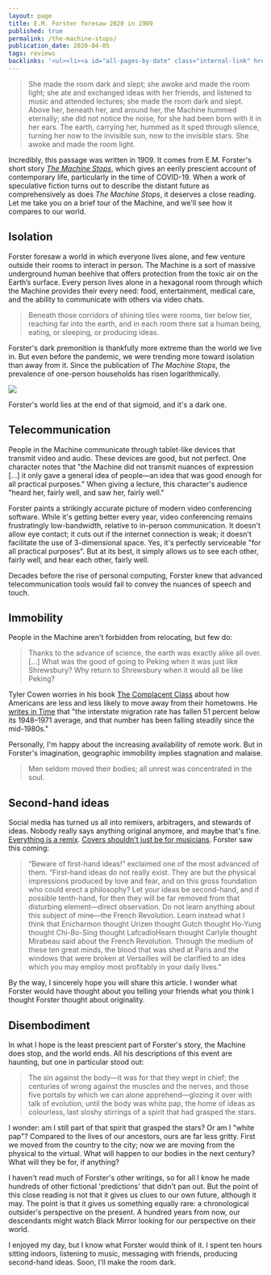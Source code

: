 ```yaml
---
layout: page
title: E.M. Forster foresaw 2020 in 1909
published: true
permalink: /the-machine-stops/
publication_date: 2020-04-05
tags: reviews
backlinks: '<ul><li><a id="all-pages-by-date" class="internal-link" href="/all-pages-by-date/">All pages by date</a></li><li><a id="reviews" class="internal-link" href="/reviews/">Reviews</a></li></ul>'
---
```


> She made the room dark and slept; she awoke and made the room light; she ate and exchanged ideas with her friends, and listened to music and attended lectures; she made the room dark and slept. Above her, beneath her, and around her, the Machine hummed eternally; she did not notice the noise, for she had been born with it in her ears. The earth, carrying her, hummed as it sped through silence, turning her now to the invisible sun, now to the invisible stars. She awoke and made the room light.

Incredibly, this passage was written in 1909. It comes from E.M. Forster's short story *[The Machine Stops](https://www.ele.uri.edu/faculty/vetter/Other-stuff/The-Machine-Stops.pdf)*, which gives an eerily prescient account of contemporary life, particularly in the time of COVID-19. When a work of speculative fiction turns out to describe the distant future as comprehensively as does *The Machine Stops*, it deserves a close reading. Let me take you on a brief tour of the Machine, and we'll see how it compares to our world.

## Isolation

Forster foresaw a world in which everyone lives alone, and few venture outside their rooms to interact in person. The Machine is a sort of massive underground human beehive that offers protection from the toxic air on the Earth’s surface. Every person lives alone in a hexagonal room through which the Machine provides their every need: food, entertainment, medical care, and the ability to communicate with others via video chats.

> Beneath those corridors of shining tiles were rooms, tier below tier, reaching far into the earth, and in each room there sat a human being, eating, or sleeping, or producing ideas.

Forster's dark premonition is thankfully more extreme than the world we live in. But even before the pandemic, we were trending more toward isolation than away from it. Since the publication of *The Machine Stops*, the prevalence of one-person households has risen logarithmically.

[![](/assets/img/the-machine-stops/historical-one-person-households.png)](https://ourworldindata.org/living-alone)

Forster's world lies at the end of that sigmoid, and it's a dark one.

## Telecommunication

People in the Machine communicate through tablet-like devices that transmit video and audio. These devices are good, but not perfect. One character notes that "the Machine did not transmit nuances of expression [...] it only gave a general idea of people—an idea that was good enough for all practical purposes." When giving a lecture, this character's audience "heard her, fairly well, and saw her, fairly well."

Forster paints a strikingly accurate picture of modern video conferencing software. While it's getting better every year, video conferencing remains frustratingly low-bandwidth, relative to in-person communication. It doesn't allow eye contact; it cuts out if the internet connection is weak; it doesn't facilitate the use of 3-dimensional space. Yes, it's perfectly serviceable "for all practical purposes". But at its best, it simply allows us to see each other, fairly well, and hear each other, fairly well.

Decades before the rise of personal computing, Forster knew that advanced telecommunication tools would fail to convey the nuances of speech and touch.

## Immobility

People in the Machine aren't forbidden from relocating, but few do:

> Thanks to the advance of science, the earth was exactly alike all over. [...] What was the good of going to Peking when it was just like Shrewsbury? Why return to Shrewsbury when it would all be like Peking?

Tyler Cowen worries in his book [The Complacent Class](https://www.amazon.com/Complacent-Class-Self-Defeating-Quest-American/dp/1250108691) about how Americans are less and less likely to move away from their hometowns. He [writes in Time](https://time.com/4677919/tyler-cowen-book/) that "the interstate migration rate has fallen 51 percent below its 1948–1971 average, and that number has been falling steadily since the mid-1980s."

Personally, I'm happy about the increasing availability of remote work. But in Forster's imagination, geographic immobility implies stagnation and malaise.

> Men seldom moved their bodies; all unrest was concentrated in the soul.

## Second-hand ideas

Social media has turned us all into remixers, arbitragers, and stewards of ideas. Nobody really says anything original anymore, and maybe that's fine. [Everything is a remix](https://www.youtube.com/watch?v=nJPERZDfyWc). [Covers shouldn't just be for musicians](https://davidklaing.com/essays/covers-shouldnt-just-be-for-musicians). Forster saw this coming:

> “Beware of first-hand ideas!” exclaimed one of the most advanced of them. “First-hand ideas do not really exist. They are but the physical impressions produced by love and fear, and on this gross foundation who could erect a philosophy? Let your ideas be second-hand, and if possible tenth-hand, for then they will be far removed from that disturbing element—direct observation. Do not learn anything about this subject of mine—the French Revolution. Learn instead what I think that Enicharmon thought Urizen thought Gutch thought Ho-Yung thought Chi-Bo-Sing thought LafcadioHearn thought Carlyle thought Mirabeau said about the French Revolution. Through the medium of these ten great minds, the blood that was shed at Paris and the windows that were broken at Versailles will be clarified to an idea which you may employ most profitably in your daily lives."

By the way, I sincerely hope you will share this article. I wonder what Forster would have thought about you telling your friends what you think I thought Forster thought about originality.

## Disembodiment

In what I hope is the least prescient part of Forster's story, the Machine does stop, and the world ends. All his descriptions of this event are haunting, but one in particular stood out:

> The sin against the body—it was for that they wept in chief; the centuries of wrong against the muscles and the nerves, and those five portals by which we can alone apprehend—glozing it over with talk of evolution, until the body was white pap, the home of ideas as colourless, last sloshy stirrings of a spirit that had grasped the stars.

I wonder: am I still part of that spirit that grasped the stars? Or am I "white pap"? Compared to the lives of our ancestors, ours are far less gritty. First we moved from the country to the city; now we are moving from the physical to the virtual. What will happen to our bodies in the next century? What will they be for, if anything?

I haven't read much of Forster's other writings, so for all I know he made hundreds of other fictional 'predictions' that didn't pan out. But the point of this close reading is not that it gives us clues to our own future, although it may. The point is that it gives us something equally rare: a chronological outsider's perspective on the present. A hundred years from now, our descendants might watch Black Mirror looking for our perspective on their world.

I enjoyed my day, but I know what Forster would think of it. I spent ten hours sitting indoors, listening to music, messaging with friends, producing second-hand ideas. Soon, I'll make the room dark.